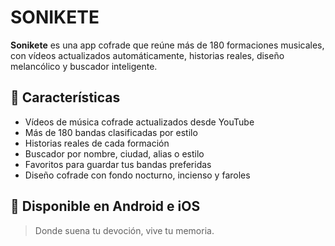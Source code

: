 
# SONIKETE

**Sonikete** es una app cofrade que reúne más de 180 formaciones musicales, con vídeos actualizados automáticamente, historias reales, diseño melancólico y buscador inteligente.

## 🎺 Características
- Vídeos de música cofrade actualizados desde YouTube
- Más de 180 bandas clasificadas por estilo
- Historias reales de cada formación
- Buscador por nombre, ciudad, alias o estilo
- Favoritos para guardar tus bandas preferidas
- Diseño cofrade con fondo nocturno, incienso y faroles

## 📱 Disponible en Android e iOS

> Donde suena tu devoción, vive tu memoria.
